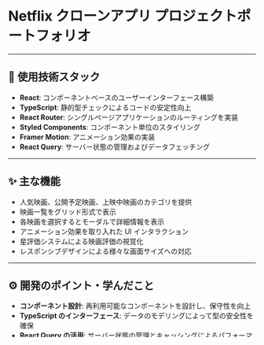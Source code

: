 # Netflix クローンアプリ プロジェクトポートフォリオ

---

## 🚀 使用技術スタック

- **React**: コンポーネントベースのユーザーインターフェース構築
- **TypeScript**: 静的型チェックによるコードの安定性向上
- **React Router**: シングルページアプリケーションのルーティングを実装
- **Styled Components**: コンポーネント単位のスタイリング
- **Framer Motion**: アニメーション効果の実装
- **React Query**: サーバー状態の管理およびデータフェッチング

---

## ✨ 主な機能

- 人気映画、公開予定映画、上映中映画のカテゴリを提供
- 映画一覧をグリッド形式で表示
- 各映画を選択するとモーダルで詳細情報を表示
- アニメーション効果を取り入れた UI インタラクション
- 星評価システムによる映画評価の視覚化
- レスポンシブデザインによる様々な画面サイズへの対応

---

## ⚙️ 開発のポイント・学んだこと

- **コンポーネント設計**: 再利用可能なコンポーネントを設計し、保守性を向上
- **TypeScript のインターフェース**: データのモデリングによって型の安全性を確保
- **React Query の活用**: サーバー状態の管理とキャッシングによるパフォーマンス最適化
- **Framer Motion**: レイアウト ID を用いたモーダルアニメーションの実装
- **ルーティング戦略**: ネストされたルーティングによる効率的なページ管理
- **条件付きレンダリング**: ローディング状態やエラー処理など、様々な状況に対応する UI 設計
- **スタイルの管理**: グローバルスタイルとコンポーネントごとのスタイルを分離し、体系的なデザインシステムを構築

---

## 📚 得られた知見

- React と TypeScript を併用した型安全なアプリケーションの開発方法
- React Query を活用した効率的なデータ取得および状態管理パターン
- アニメーションライブラリを用いたユーザー体験向上の技法
- コンポーネントベースの設計の重要性と、再利用性を意識した構成方法
- ルーティングとモーダルを組み合わせた効果的な UI/UX パターンの実現
- 機能ごとのコンポーネント分割によるコードの可読性・保守性の向上
- API との連携時における非同期処理と例外対応の方法

